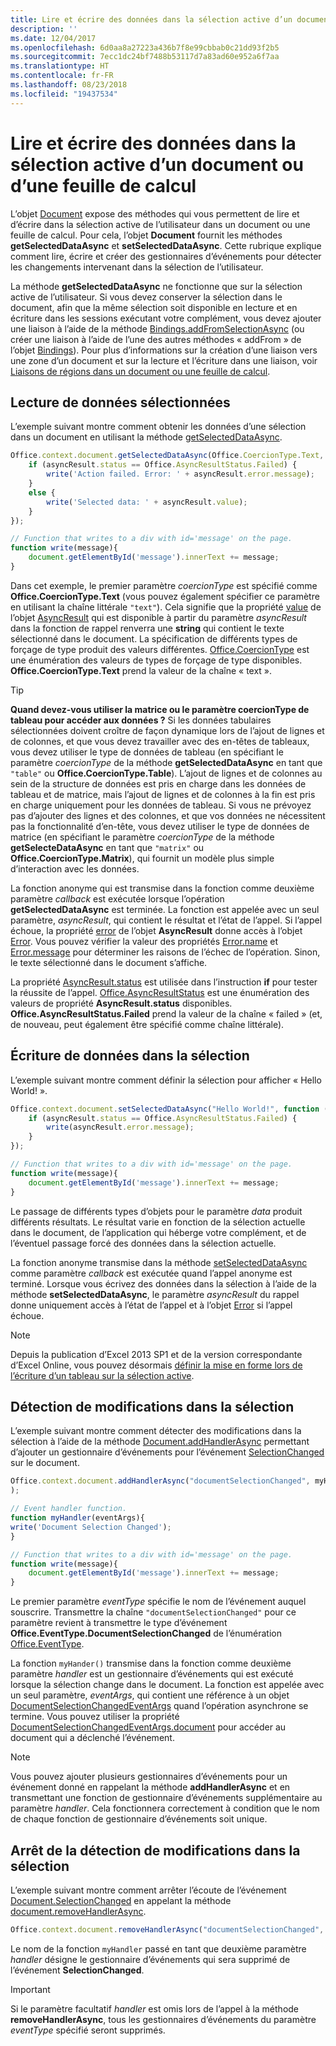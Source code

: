 ```yaml
---
title: Lire et écrire des données dans la sélection active d’un document ou d’une feuille de calcul
description: ''
ms.date: 12/04/2017
ms.openlocfilehash: 6d0aa8a27223a436b7f8e99cbbab0c21dd93f2b5
ms.sourcegitcommit: 7ecc1dc24bf7488b53117d7a83ad60e952a6f7aa
ms.translationtype: HT
ms.contentlocale: fr-FR
ms.lasthandoff: 08/23/2018
ms.locfileid: "19437534"
---
```

# <a name="read-and-write-data-to-the-active-selection-in-a-document-or-spreadsheet"></a>Lire et écrire des données dans la sélection active d’un document ou d’une feuille de calcul

L’objet [Document](https://dev.office.com/reference/add-ins/shared/document) expose des méthodes qui vous permettent de lire et d’écrire dans la sélection active de l’utilisateur dans un document ou une feuille de calcul. Pour cela, l’objet **Document** fournit les méthodes **getSelectedDataAsync** et **setSelectedDataAsync**. Cette rubrique explique comment lire, écrire et créer des gestionnaires d’événements pour détecter les changements intervenant dans la sélection de l’utilisateur.

La méthode **getSelectedDataAsync** ne fonctionne que sur la sélection active de l’utilisateur. Si vous devez conserver la sélection dans le document, afin que la même sélection soit disponible en lecture et en écriture dans les sessions exécutant votre complément, vous devez ajouter une liaison à l’aide de la méthode [Bindings.addFromSelectionAsync](https://dev.office.com/reference/add-ins/shared/bindings.addfromselectionasync) (ou créer une liaison à l’aide de l’une des autres méthodes « addFrom » de l’objet [Bindings](https://dev.office.com/reference/add-ins/shared/bindings.bindings)). Pour plus d’informations sur la création d’une liaison vers une zone d’un document et sur la lecture et l’écriture dans une liaison, voir [Liaisons de régions dans un document ou une feuille de calcul](bind-to-regions-in-a-document-or-spreadsheet.md).


## <a name="read-selected-data"></a>Lecture de données sélectionnées


L’exemple suivant montre comment obtenir les données d’une sélection dans un document en utilisant la méthode [getSelectedDataAsync](https://dev.office.com/reference/add-ins/shared/document.getselecteddataasync).


```js
Office.context.document.getSelectedDataAsync(Office.CoercionType.Text, function (asyncResult) {
    if (asyncResult.status == Office.AsyncResultStatus.Failed) {
        write('Action failed. Error: ' + asyncResult.error.message);
    }
    else {
        write('Selected data: ' + asyncResult.value);
    }
});

// Function that writes to a div with id='message' on the page.
function write(message){
    document.getElementById('message').innerText += message; 
}
```

Dans cet exemple, le premier paramètre _coercionType_ est spécifié comme **Office.CoercionType.Text** (vous pouvez également spécifier ce paramètre en utilisant la chaîne littérale `"text"`). Cela signifie que la propriété [value](https://dev.office.com/reference/add-ins/shared/asyncresult.status) de l’objet [AsyncResult](https://dev.office.com/reference/add-ins/shared/asyncresult) qui est disponible à partir du paramètre _asyncResult_ dans la fonction de rappel renverra une **string** qui contient le texte sélectionné dans le document. La spécification de différents types de forçage de type produit des valeurs différentes. [Office.CoercionType](https://dev.office.com/reference/add-ins/shared/coerciontype-enumeration) est une énumération des valeurs de types de forçage de type disponibles. **Office.CoercionType.Text** prend la valeur de la chaîne « text ».


> [!TIP]
> **Quand devez-vous utiliser la matrice ou le paramètre coercionType de tableau pour accéder aux données ?** Si les données tabulaires sélectionnées doivent croître de façon dynamique lors de l’ajout de lignes et de colonnes, et que vous devez travailler avec des en-têtes de tableaux, vous devez utiliser le type de données de tableau (en spécifiant le paramètre _coercionType_ de la méthode **getSelectedDataAsync** en tant que `"table"` ou **Office.CoercionType.Table**). L’ajout de lignes et de colonnes au sein de la structure de données est pris en charge dans les données de tableau et de matrice, mais l’ajout de lignes et de colonnes à la fin est pris en charge uniquement pour les données de tableau. Si vous ne prévoyez pas d’ajouter des lignes et des colonnes, et que vos données ne nécessitent pas la fonctionnalité d’en-tête, vous devez utiliser le type de données de matrice (en spécifiant le paramètre _coercionType_ de la méthode **getSelecteDataAsync** en tant que `"matrix"` ou **Office.CoercionType.Matrix**), qui fournit un modèle plus simple d’interaction avec les données.

La fonction anonyme qui est transmise dans la fonction comme deuxième paramètre _callback_ est exécutée lorsque l’opération **getSelectedDataAsync** est terminée. La fonction est appelée avec un seul paramètre, _asyncResult_, qui contient le résultat et l’état de l’appel. Si l’appel échoue, la propriété [error](https://dev.office.com/reference/add-ins/shared/asyncresult.context) de l’objet **AsyncResult** donne accès à l’objet [Error](https://dev.office.com/reference/add-ins/shared/error). Vous pouvez vérifier la valeur des propriétés [Error.name](https://dev.office.com/reference/add-ins/shared/error.name) et [Error.message](https://dev.office.com/reference/add-ins/shared/error.message) pour déterminer les raisons de l’échec de l’opération. Sinon, le texte sélectionné dans le document s’affiche.

La propriété [AsyncResult.status](https://dev.office.com/reference/add-ins/shared/asyncresult.error) est utilisée dans l’instruction **if** pour tester la réussite de l’appel. [Office.AsyncResultStatus](https://dev.office.com/reference/add-ins/shared/asyncresultstatus-enumeration) est une énumération des valeurs de propriété **AsyncResult.status** disponibles. **Office.AsyncResultStatus.Failed** prend la valeur de la chaîne « failed » (et, de nouveau, peut également être spécifié comme chaîne littérale).


## <a name="write-data-to-the-selection"></a>Écriture de données dans la sélection


L’exemple suivant montre comment définir la sélection pour afficher « Hello World! ».


```js
Office.context.document.setSelectedDataAsync("Hello World!", function (asyncResult) {
    if (asyncResult.status == Office.AsyncResultStatus.Failed) {
        write(asyncResult.error.message);
    }
});

// Function that writes to a div with id='message' on the page.
function write(message){
    document.getElementById('message').innerText += message; 
}
```

Le passage de différents types d’objets pour le paramètre  _data_ produit différents résultats. Le résultat varie en fonction de la sélection actuelle dans le document, de l’application qui héberge votre complément, et de l’éventuel passage forcé des données dans la sélection actuelle.

La fonction anonyme transmise dans la méthode [setSelectedDataAsync](https://dev.office.com/reference/add-ins/shared/document.setselecteddataasync) comme paramètre _callback_ est exécutée quand l’appel anonyme est terminé. Lorsque vous écrivez des données dans la sélection à l’aide de la méthode **setSelectedDataAsync**, le paramètre _asyncResult_ du rappel donne uniquement accès à l’état de l’appel et à l’objet [Error](https://dev.office.com/reference/add-ins/shared/error) si l’appel échoue.

> [!NOTE]
> Depuis la publication d’Excel 2013 SP1 et de la version correspondante d’Excel Online, vous pouvez désormais [définir la mise en forme lors de l’écriture d’un tableau sur la sélection active](../excel/excel-add-ins-tables.md).


## <a name="detect-changes-in-the-selection"></a>Détection de modifications dans la sélection


L’exemple suivant montre comment détecter des modifications dans la sélection à l’aide de la méthode [Document.addHandlerAsync](https://dev.office.com/reference/add-ins/shared/document.addhandlerasync) permettant d’ajouter un gestionnaire d’événements pour l’événement [SelectionChanged](https://dev.office.com/reference/add-ins/shared/document.selectionchanged.event) sur le document.


```js
Office.context.document.addHandlerAsync("documentSelectionChanged", myHandler, function(result){} 
);

// Event handler function.
function myHandler(eventArgs){
write('Document Selection Changed');
}

// Function that writes to a div with id='message' on the page.
function write(message){
    document.getElementById('message').innerText += message; 
}
```

Le premier paramètre  _eventType_ spécifie le nom de l’événement auquel souscrire. Transmettre la chaîne `"documentSelectionChanged"` pour ce paramètre revient à transmettre le type d’événement **Office.EventType.DocumentSelectionChanged** de l’énumération [Office.EventType](https://dev.office.com/reference/add-ins/shared/eventtype-enumeration).

La fonction `myHander()` transmise dans la fonction comme deuxième paramètre _handler_ est un gestionnaire d’événements qui est exécuté lorsque la sélection change dans le document. La fonction est appelée avec un seul paramètre, _eventArgs_, qui contient une référence à un objet [DocumentSelectionChangedEventArgs](https://dev.office.com/reference/add-ins/shared/document.selectionchangedeventargs) quand l’opération asynchrone se termine. Vous pouvez utiliser la propriété [DocumentSelectionChangedEventArgs.document](https://dev.office.com/reference/add-ins/shared/document.selectionchangedeventargs.document) pour accéder au document qui a déclenché l’événement.


> [!NOTE]
> Vous pouvez ajouter plusieurs gestionnaires d’événements pour un événement donné en rappelant la méthode **addHandlerAsync** et en transmettant une fonction de gestionnaire d’événements supplémentaire au paramètre _handler_. Cela fonctionnera correctement à condition que le nom de chaque fonction de gestionnaire d’événements soit unique.


## <a name="stop-detecting-changes-in-the-selection"></a>Arrêt de la détection de modifications dans la sélection


L’exemple suivant montre comment arrêter l’écoute de l’événement [Document.SelectionChanged](https://dev.office.com/reference/add-ins/shared/document.selectionchanged.event) en appelant la méthode [document.removeHandlerAsync](https://dev.office.com/reference/add-ins/shared/document.removehandlerasync).


```js
Office.context.document.removeHandlerAsync("documentSelectionChanged", {handler:myHandler}, function(result){});
```

Le nom de la fonction `myHandler` passé en tant que deuxième paramètre _handler_ désigne le gestionnaire d’événements qui sera supprimé de l’événement **SelectionChanged**.


> [!IMPORTANT]
> Si le paramètre facultatif _handler_ est omis lors de l’appel à la méthode **removeHandlerAsync**, tous les gestionnaires d’événements du paramètre _eventType_ spécifié seront supprimés.


